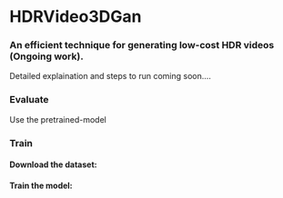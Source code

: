 # HDRVideo3DGan
### An efficient technique for generating low-cost HDR videos (Ongoing work).
Detailed explaination and steps to run coming soon....


### Evaluate
Use the pretrained-model


### Train
#### Download the dataset:


#### Train the model:

